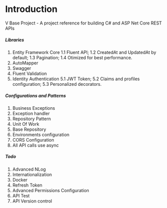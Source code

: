 # Introduction 
V Base Project - A project reference for building C# and ASP Net Core REST APIs

##### Libraries

1.	Entity Framework Core
	1.1	Fluent API;
	1.2	CreatedAt and UpdatedAt by default;
	1.3 Pagination;
	1.4 Otimized for best performance.
2.  AutoMapper
3.  Swagger
4.  Fluent Validation
5.  Identity Authentication
	5.1	JWT Token;
	5.2 Claims and profiles configuration;
	5.3	Personalized decorators.

##### Configurations and Patterns

1.  Business Exceptions
2.  Exception handler
3.  Repository Pattern
4.  Unit Of Work
5.  Base Repository
6.  Environments configuration
7.	CORS Configuration
8.	All API calls use async

##### Todo 
1.  Advanced NLog
2.  Internationalization
4.  Docker
5.  Refresh Token
6.	Advanced Permissions Configuration
7.	API Test
8.	API Version control

